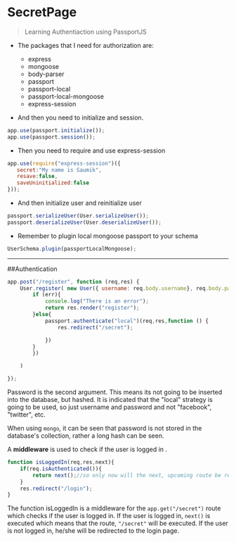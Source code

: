 # SecretPage
> Learning Authentiaction using PassportJS
* The packages that I need for authorization are: 
  * express
  * mongoose 
  * body-parser
  * passport 
  * passport-local 
  * passport-local-mongoose
  * express-session 
  
 * And then you need to initialize and session.
 ````javascript
 app.use(passport.initialize());
 app.use(passport.session());
 ````
* Then you need to require and use express-session
 ````javascript
app.use(require("express-session")({
    secret:"My name is Saumik",
    resave:false,
    saveUninitialized:false 
}));
 ````
* And then initialize user and reinitialize user 
```javascript
passport.serializeUser(User.serializeUser());
passport.deserializeUser(User.deserializeUser());
```
* Remember to plugin local mongoose passport to your schema
````javascript
UserSchema.plugin(passportLocalMongoose);
````
---
##Authentication
```javascript
app.post("/register", function (req,res) {
    User.register( new User({ username: req.body.username}, req.body.password, function(err,user){
        if (err){
            console.log("There is an error");
            return res.render("register");
        }else{
            passport.authenticate("local")(req,res,function () {
                res.redirect("/secret");

            })
        }
        })

    )

});
```
Password is the second argument. This means its not going to be inserted into the database, but hashed. It is indicated
that the "local" strategy is going to be used, so just username and password and 
not "facebook", "twitter", etc. 

When using `mongo`, it can be seen that password is not stored in the database's collection, rather a long hash can be seen. 

A __middleware__ is used to check if the user is logged in . 
```javascript
function isLoggedIn(req,res,next){
    if(req.isAuthenticated()){
        return next();//so only now will the next, upcoming route be reached
    }
    res.redirect("/login");
}
```
The function isLoggedIn is a middleware for the `app.get("/secret")` route which checks if the user is logged in. If the user is logged in, `next()`
is executed which means that the route, `"/secret"` will be executed.
If the user is not logged in, he/she will be redirected to the login page. 